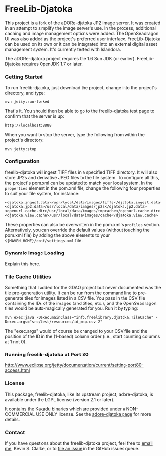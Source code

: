# FreeLib-Djatoka

This project is a fork of the aDORe-djatoka JP2 image server.  It was created in an attempt to simplify the image server's use.  In the process, additional caching and image management options were added.  The OpenSeadragon UI was also added as the project's preferred user interface.  FreeLib-Djatoka can be used on its own or it can be integrated into an external digital asset management system.  It's currently tested with Islandora.

The aDORe-djatoka project requires the 1.6 Sun JDK (or earlier).  FreeLib-Djatoka requires OpenJDK 1.7 or later.

### Getting Started

To run freelib-djatoka, just download the project, change into the project's directory, and type:

    mvn jetty:run-forked

That's it.  You should then be able to go to the freelib-djatoka test page to confirm that the server is up:

    http://localhost:8888

When you want to stop the server, type the following from within the project's directory:

    mvn jetty:stop

### Configuration

freelib-djatoka will ingest TIFF files in a specified TIFF directory.  It will also store JP2s and derivative JPEG files to the file system.  To configure all
this, the project's pom.xml can be updated to match your local system.  In the `properties` element in the pom.xml file, change the following four properties to suit your file system, for instance:

	<djatoka.ingest.data>/usr/local/data/images/tiffs</djatoka.ingest.data>
	<djatoka.jp2.data>/usr/local/data/images/jp2s</djatoka.jp2.data>
	<openurl.cache.dir>/usr/local/data/images/tmpcache</openurl.cache.dir>
	<djatoka.view.cache>/usr/local/data/images/cache</djatoka.view.cache>
	
These properties can also be overwritten in the pom.xml's `profiles` section.  Alternatively, you can override the default values (without touching the pom.xml file) by adding the above elements to your `${MAVEN_HOME}/conf/settings.xml` file.

### Dynamic Image Loading

Explain this here.

### Tile Cache Utilities

Something that I added for the GDAO project but never documented was the tile pre-generation utility.  It can be run from the command line to pre-generate tiles for images listed in a CSV file.  You pass in the CSV file containing the IDs of the images (and titles, etc.), and the OpenSeadragon tiles would be auto-magically generated for you.  Run it by typing:

    mvn exec:java -Dexec.mainClass="info.freelibrary.djatoka.TileCache" -Dexec.args="src/test/resources/id_map.csv 2"

The "exec.args" would of course be changed to your CSV file and the position of the ID in the (1-based) column order (i.e., start counting columns at 1 not 0).

### Running freelib-djatoka at Port 80

http://www.eclipse.org/jetty/documentation/current/setting-port80-access.html

### License

This package, freelib-djatoka, like its upstream project, adore-djatoka, is available under the LGPL license (version 2.1 or later).

It contains the Kakadu binaries which are provided under a NON-COMMERCIAL USE ONLY license.  See the [adore-djatoka page](http://djatoka.sourceforge.net/ "The aDORe-djatoka Home Page") for more details.

### Contact

If you have questions about the freelib-djatoka project, feel free to <a href="mailto:ksclarke@gmail.com">email me</a>, Kevin S. Clarke, or to [file an issue](https://github.com/ksclarke/freelib-djatoka/issues "GitHub Issues Queue") in the GitHub issues queue.
